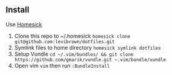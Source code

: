 ## Install
Use [Homesick](https://github.com/technicalpickles/homesick)

1. Clone this repo to ~/.homesick `homesick clone git@github.com:levibrown/dotfiles.git`
2. Symlink files to home directory `homesick symlink dotfiles`
3. Setup Vundle `cd ~/.vim/bundles/ && git clone https://github.com/gmarik/vundle.git ~.vim/bundle/vundle` 
4. Open vim `vim` then run `:BundleInstall` 
